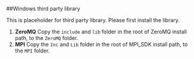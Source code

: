 ##Windows third party library

This is placeholder for third party library. Please first install the library. 

1. **ZeroMQ** Copy the ```include``` and ```lib``` folder in the root of ZeroMQ install path, to the ```ZeroMQ``` folder. 
2. **MPI** Copy the ```Inc``` and ```Lib``` folder in the root of MPI_SDK install path, to the ```MPI``` folder.

